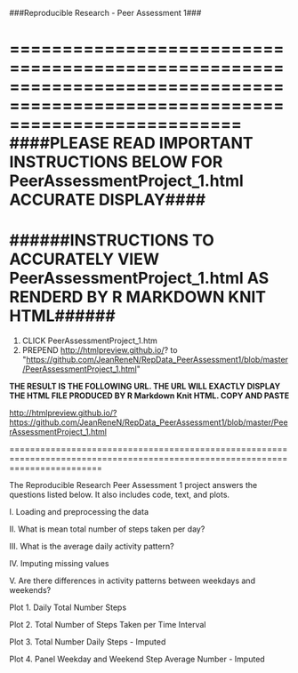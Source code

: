 ###Reproducible Research - Peer Assessment 1###

==============================================================================================================================
####PLEASE READ IMPORTANT INSTRUCTIONS BELOW FOR PeerAssessmentProject_1.html ACCURATE DISPLAY####
==============================================================================================================================
######INSTRUCTIONS TO ACCURATELY VIEW PeerAssessmentProject_1.html AS RENDERD BY R MARKDOWN KNIT HTML######
==============================================================================================================================

1. CLICK PeerAssessmentProject_1.htm
2. PREPEND  http://htmlpreview.github.io/?
   to "https://github.com/JeanReneN/RepData_PeerAssessment1/blob/master/PeerAssessmentProject_1.html" 


**THE RESULT IS THE FOLLOWING URL. THE URL WILL EXACTLY DISPLAY THE HTML FILE PRODUCED BY R Markdown Knit HTML. COPY AND PASTE**
  
  http://htmlpreview.github.io/?https://github.com/JeanReneN/RepData_PeerAssessment1/blob/master/PeerAssessmentProject_1.html
  

==============================================================================================================================

The Reproducible Research Peer Assessment 1 project answers the questions listed below. It also includes code, text, and plots. 

I.   Loading and preprocessing the data

II.  What is mean total number of steps taken per day?

III. What is the average daily activity pattern?

IV.  Imputing missing values

V.   Are there differences in activity patterns between weekdays and weekends?


Plot 1. Daily Total Number Steps

Plot 2. Total Number of Steps Taken per Time Interval

Plot 3. Total Number Daily Steps - Imputed

Plot 4. Panel Weekday and Weekend Step Average Number - Imputed

